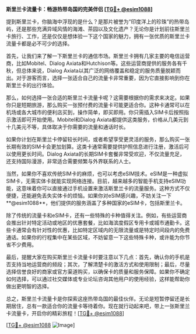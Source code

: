 **斯里兰卡流量卡：畅游热带岛国的完美伴侣 [[TG💪+ @esim1088](https://t.me/s/esim1088)]**

提到斯里兰卡，你脑海中浮现的是什么？是那片被誉为“印度洋上的珍珠”的热带岛屿，还是那些充满异域风情的海滩、茶园以及文化遗产？无论你是计划前往斯里兰卡旅行、工作，还是仅仅是想体验一下这个国家的魅力，拥有一张优质的斯里兰卡流量卡都是必不可少的选择。

首先，让我们来了解一下斯里兰卡的通信市场。斯里兰卡拥有几家主要的电信运营商，比如Mobitel、Dialog Axiata和Hutchison等。这些运营商提供的服务各有千秋，但总体来说，Dialog Axiata以其广泛的网络覆盖和稳定的服务质量脱颖而出。对于游客而言，选择一张适合自己的流量卡非常重要，因为它直接影响到你在斯里兰卡的出行体验。

那么，如何选择一张合适的斯里兰卡流量卡呢？这需要根据你的需求来决定。如果你只是短期旅游，那么购买一张预付费的流量卡可能更适合你。这种卡通常可以在机场或各大城市的便利店买到，操作简单，即买即用。你只需插入SIM卡后按照指示激活即可开始使用。Mobitel和Dialog Axiata都提供这类服务，价格从几美元到十几美元不等，具体取决于你需要的流量和通话时长。

如果你计划在斯里兰卡停留较长时间，或者希望享受更灵活的服务，那么购买一张长期有效的SIM卡会更加划算。这类卡通常需要提供护照信息进行注册，激活后可以使用更长时间。Dialog Axiata的长期SIM卡套餐非常受欢迎，不仅流量充足，还支持国际漫游，非常适合需要频繁与外界联系的人士。

当然，如果你不喜欢传统SIM卡的麻烦，也可以考虑eSIM技术。eSIM是一种虚拟SIM卡，无需实体卡就能实现网络连接。目前，越来越多的智能手机支持eSIM功能，这意味着你可以直接通过手机设置来激活斯里兰卡的流量服务。这种方式不仅便捷，还能避免丢失实体卡的烦恼。如果你对eSIM感兴趣，不妨关注一下**@esim1088**，他们提供的服务涵盖了多种国家的eSIM卡，包括斯里兰卡。

除了传统的流量卡和eSIM卡，还有一些特殊的卡种值得关注。例如，有些运营商会推出针对特定活动或地区的优惠套餐，比如海滨度假区专用卡或城市通勤卡。这些卡通常会有针对性的优惠，比如特定区域内的无限流量或是特定时间段内的免费通话。如果你的行程集中在某些区域，不妨留意一下这些特殊卡种，或许能为你节省不少费用。

最后，提醒大家在购买斯里兰卡流量卡时要注意以下几点：首先，确认你的手机是否支持当地运营商的频段；其次，了解清楚卡的激活方式和使用限制；最后，尽量选择信誉良好的商家或官方渠道购买，以确保卡的质量和服务保障。如果你不确定如何选择，可以通过社交媒体或专业论坛咨询其他用户的使用经验，这样能帮助你做出更明智的选择。

总之，斯里兰卡流量卡是你探索这座热带岛国的最佳伙伴。无论是短暂停留还是长期居住，总有一款适合你的流量卡等待着你。现在就行动起来吧，带上一张斯里兰卡流量卡，开启你的精彩旅程！[[TG💪+ @esim1088](https://t.me/s/esim1088)]

[[TG💪+ @esim1088](https://t.me/s/esim1088) ![Image](https://i.postimg.cc/4NQfJmqS/Snipaste-2025-05-13-00-14-12.png)]